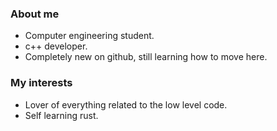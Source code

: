 ### About me
- Computer engineering student.
- c++ developer.
- Completely new on github, still learning how to move here.

### My interests
- Lover of everything related to the low level code.
- Self learning rust.
